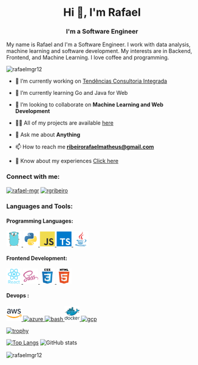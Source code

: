 
<h1 align="center">Hi 👋, I'm Rafael</h1>
<h3 align="center">I'm a Software Engineer</h3>

My name is Rafael and I'm a Software Engineer. I work with data analysis, machine learning and software development. My interests are in Backend, Frontend, and Machine Learning. I love coffee and programming.

<p align="left"> <img src="https://komarev.com/ghpvc/?username=rafaelmgr12&label=Profile%20views&color=0e75b6&style=flat" alt="rafaelmgr12" /> </p>

- 🔭 I’m currently working on [Tendências Consultoria Integrada](https://www.tendencias.com.br/)

- 🌱 I’m currently learning Go and Java for Web

- 👯 I’m looking to collaborate on **Machine Learning and Web Development**

- 👨‍💻 All of my projects are available [here](https://github.com/rafaelmgr12/my-cool-projects)
- 💬 Ask me about **Anything**

- 📫 How to reach me **ribeirorafaelmatheus@gmail.com**

- 📄 Know about my experiences [Click here](https://drive.google.com/file/d/1nmRL2EnmlHeyzoPMk-cUbOdolUzNYr9l/view?usp=sharing)

<h3 align="left">Connect with me:</h3>
<p align="left">

<a href="https://linkedin.com/in/rafael-mgr" target="blank"><img align="center" src="https://raw.githubusercontent.com/rahuldkjain/github-profile-readme-generator/master/src/images/icons/Social/linked-in-alt.svg" alt="rafael-mgr" height="30" width="40" /></a>
<a href="https://medium.com/@rgribeiro" target="blank"><img align="center" src="https://raw.githubusercontent.com/rahuldkjain/github-profile-readme-generator/master/src/images/icons/Social/medium.svg" alt="rgribeiro" height="30" width="40" /></a>
</p>


<h3 align="left">Languages and Tools:</h3>

<h4 align="left">Programming Languages:</h4>
<p align="left">
  <a href="https://golang.org" target="_blank" rel="noreferrer"> <img src="https://raw.githubusercontent.com/devicons/devicon/master/icons/go/go-original.svg" alt="go" width="40" height="40"/> </a>
<a href="https://www.python.org" target="_blank" rel="noreferrer"> <img src="https://raw.githubusercontent.com/devicons/devicon/master/icons/python/python-original.svg" alt="python" width="40" height="40"/> </a>
  <a href="https://developer.mozilla.org/en-US/docs/Web/JavaScript" target="_blank" rel="noreferrer"> <img src="https://raw.githubusercontent.com/devicons/devicon/master/icons/javascript/javascript-original.svg" alt="javascript" width="40" height="40"/> </a>  <a href="https://www.typescriptlang.org/" target="_blank" rel="noreferrer"> <img src="https://raw.githubusercontent.com/devicons/devicon/master/icons/typescript/typescript-original.svg" alt="typescript" width="40" height="40"/> </a> <a href="https://www.java.com" target="_blank" rel="noreferrer"> <img src="https://raw.githubusercontent.com/devicons/devicon/master/icons/java/java-original.svg" alt="java" width="40" height="40"/> </a>
</p>

<h4 align="left">Frontend Development:</h4>
<p align="left">
<a href="https://reactjs.org/" target="_blank" rel="noreferrer"> <img src="https://raw.githubusercontent.com/devicons/devicon/master/icons/react/react-original-wordmark.svg" alt="react" width="40" height="40"/> </a>
<a href="https://sass-lang.com" target="_blank" rel="noreferrer"> <img src="https://raw.githubusercontent.com/devicons/devicon/master/icons/sass/sass-original.svg" alt="sass" width="40" height="40"/> </a>
<a href="https://www.w3schools.com/css/" target="_blank" rel="noreferrer"> <img src="https://raw.githubusercontent.com/devicons/devicon/master/icons/css3/css3-original-wordmark.svg" alt="css3" width="40" height="40"/> </a><a href="https://www.w3.org/html/" target="_blank" rel="noreferrer"> <img src="https://raw.githubusercontent.com/devicons/devicon/master/icons/html5/html5-original-wordmark.svg" alt="html5" width="40" height="40"/> </a>
</p>

<h4 align="left">Devops
:</h4>
<p align="left"> <a href="https://aws.amazon.com" target="_blank" rel="noreferrer"> <img src="https://raw.githubusercontent.com/devicons/devicon/master/icons/amazonwebservices/amazonwebservices-original-wordmark.svg" alt="aws" width="40" height="40"/> </a><a href="https://azure.microsoft.com/en-in/" target="_blank" rel="noreferrer"> <img src="https://www.vectorlogo.zone/logos/microsoft_azure/microsoft_azure-icon.svg" alt="azure" width="40" height="40"/> </a> <a href="https://www.gnu.org/software/bash/" target="_blank" rel="noreferrer"> <img src="https://www.vectorlogo.zone/logos/gnu_bash/gnu_bash-icon.svg" alt="bash" width="40" height="40"/> </a><a href="https://www.docker.com/" target="_blank" rel="noreferrer"> <img src="https://raw.githubusercontent.com/devicons/devicon/master/icons/docker/docker-original-wordmark.svg" alt="docker" width="40" height="40"/> </a> <a href="https://cloud.google.com" target="_blank" rel="noreferrer"> <img src="https://www.vectorlogo.zone/logos/google_cloud/google_cloud-icon.svg" alt="gcp" width="40" height="40"/> </a> 
</p>
  


[![trophy](https://github-profile-trophy.vercel.app/?username=rafaelmgr12)](https://github.com/ryo-ma/github-profile-trophy)

[![Top Langs](https://github-readme-stats.vercel.app/api/top-langs/?username=rafaelmgr12&langs_count=10&hide=jupyter%20notebook)](https://github.com/anuraghazra/github-readme-stats)
![GitHub stats](https://github-readme-stats.vercel.app/api?username=rafaelmgr12&show_icons=true&count_private=true)  

<p><img align="center" src="https://github-readme-streak-stats.herokuapp.com/?user=rafaelmgr12&" alt="rafaelmgr12" /></p>
